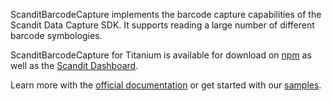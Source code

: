 ScanditBarcodeCapture implements the barcode capture capabilities of the Scandit Data Capture SDK. It supports reading a large number of different barcode symbologies.

ScanditBarcodeCapture for Titanium is available for download on [npm](https://www.npmjs.com/package/scandit-titanium-datacapture-core) as well as the [Scandit Dashboard](https://ssl.scandit.com/sdk).

Learn more with the [official documentation](https://docs.scandit.com/data-capture-sdk/titanium/index.html) or get started with our [samples](https://github.com/Scandit/datacapture-titanium-samples).
